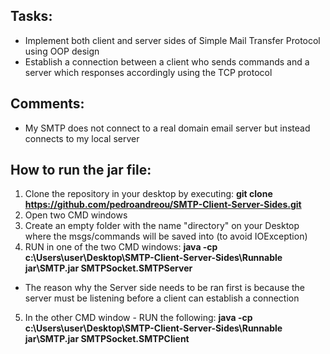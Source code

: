 ## Tasks:

- Implement both client and server sides of Simple Mail Transfer Protocol using OOP design 
- Establish a connection between a client who sends commands and a server which responses accordingly using the TCP protocol

## Comments:

- My SMTP does not connect to a real domain email server but instead connects to my local server

## How to run the jar file:

1. Clone the repository in your desktop by executing: **git clone https://github.com/pedroandreou/SMTP-Client-Server-Sides.git**  
2. Open two CMD windows 
3. Create an empty folder with the name "directory" on your Desktop where the msgs/commands will be saved into (to avoid IOException)
4. RUN in one of the two CMD windows: **java -cp c:\Users\user\Desktop\SMTP-Client-Server-Sides\Runnable jar\SMTP.jar SMTPSocket.SMTPServer**
- The reason why the Server side needs to be ran first is because the server must be listening before a client can establish a connection
5. In the other CMD window - RUN the following: **java -cp c:\Users\user\Desktop\SMTP-Client-Server-Sides\Runnable jar\SMTP.jar SMTPSocket.SMTPClient**
